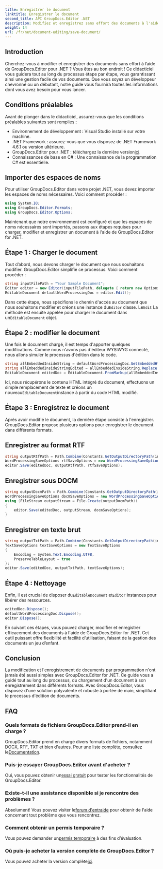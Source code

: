 ```yaml
---
title: Enregistrer le document
linktitle: Enregistrer le document
second_title: API GroupDocs.Editor .NET
description: Modifiez et enregistrez sans effort des documents à l'aide de GroupDocs.Editor pour .NET. Ce guide étape par étape simplifie le processus pour les développeurs.
weight: 14
url: /fr/net/document-editing/save-document/
---
```

## Introduction
Cherchez-vous à modifier et enregistrer des documents sans effort à l’aide de GroupDocs.Editor pour .NET ? Vous êtes au bon endroit ! Ce didacticiel vous guidera tout au long du processus étape par étape, vous garantissant ainsi une gestion facile de vos documents. Que vous soyez un développeur chevronné ou un débutant, notre guide vous fournira toutes les informations dont vous avez besoin pour vous lancer.
## Conditions préalables
Avant de plonger dans le didacticiel, assurez-vous que les conditions préalables suivantes sont remplies :
- Environnement de développement : Visual Studio installé sur votre machine.
- .NET Framework : assurez-vous que vous disposez de .NET Framework 4.6.1 ou version ultérieure.
-  GroupDocs.Editor pour .NET : téléchargez la dernière version[ici](https://releases.groupdocs.com/editor/net/).
- Connaissances de base en C# : Une connaissance de la programmation C# est essentielle.
## Importer des espaces de noms
Pour utiliser GroupDocs.Editor dans votre projet .NET, vous devez importer les espaces de noms nécessaires. Voici comment procéder :
```csharp
using System.IO;
using GroupDocs.Editor.Formats;
using GroupDocs.Editor.Options;
```
Maintenant que notre environnement est configuré et que les espaces de noms nécessaires sont importés, passons aux étapes requises pour charger, modifier et enregistrer un document à l'aide de GroupDocs.Editor for .NET.
## Étape 1 : Charger le document
Tout d’abord, nous devons charger le document que nous souhaitons modifier. GroupDocs.Editor simplifie ce processus. Voici comment procéder :

```csharp
string inputFilePath = "Your Sample Document";
Editor editor = new Editor(inputFilePath, delegate { return new Options.WordProcessingLoadOptions(); });
EditableDocument defaultWordProcessingDoc = editor.Edit();
```
 Dans cette étape, nous spécifions le chemin d'accès au document que nous souhaitons modifier et créons une instance du`Editor` classe. Le`Edit` La méthode est ensuite appelée pour charger le document dans un`EditableDocument` objet.
## Étape 2 : modifier le document
Une fois le document chargé, il est temps d'apporter quelques modifications. Comme nous n'avons pas d'éditeur WYSIWYG connecté, nous allons simuler le processus d'édition dans le code.

```csharp
string allEmbeddedInsideString = defaultWordProcessingDoc.GetEmbeddedHtml();
string allEmbeddedInsideStringEdited = allEmbeddedInsideString.Replace("Subtitle", "Edited subtitle");
EditableDocument editedDoc = EditableDocument.FromMarkup(allEmbeddedInsideStringEdited, null);
```
 Ici, nous récupérons le contenu HTML intégré du document, effectuons un simple remplacement de texte et créons un nouveau`EditableDocument`instance à partir du code HTML modifié.
## Étape 3 : Enregistrez le document
Après avoir modifié le document, la dernière étape consiste à l'enregistrer. GroupDocs.Editor propose plusieurs options pour enregistrer le document dans différents formats.
## Enregistrer au format RTF
```csharp
string outputRtfPath = Path.Combine(Constants.GetOutputDirectoryPath(inputFilePath), "editedDoc.rtf");
WordProcessingSaveOptions rtfSaveOptions = new WordProcessingSaveOptions(WordProcessingFormats.Rtf);
editor.Save(editedDoc, outputRtfPath, rtfSaveOptions);
```
## Enregistrer sous DOCM
```csharp
string outputDocmPath = Path.Combine(Constants.GetOutputDirectoryPath(inputFilePath), "editedDoc.docm");
WordProcessingSaveOptions docmSaveOptions = new WordProcessingSaveOptions(WordProcessingFormats.Docm);
using (FileStream outputStream = File.Create(outputDocmPath))
{
    editor.Save(editedDoc, outputStream, docmSaveOptions);
}
```
## Enregistrer en texte brut
```csharp
string outputTxtPath = Path.Combine(Constants.GetOutputDirectoryPath(inputFilePath), "editedDoc.txt");
TextSaveOptions textSaveOptions = new TextSaveOptions
{
    Encoding = System.Text.Encoding.UTF8,
    PreserveTableLayout = true
};
editor.Save(editedDoc, outputTxtPath, textSaveOptions);
```
## Étape 4 : Nettoyage
 Enfin, il est crucial de disposer du`EditableDocument` et`Editor` instances pour libérer des ressources.
```csharp
editedDoc.Dispose();
defaultWordProcessingDoc.Dispose();
editor.Dispose();
```
En suivant ces étapes, vous pouvez charger, modifier et enregistrer efficacement des documents à l'aide de GroupDocs.Editor for .NET. Cet outil puissant offre flexibilité et facilité d’utilisation, faisant de la gestion des documents un jeu d’enfant.
## Conclusion
La modification et l'enregistrement de documents par programmation n'ont jamais été aussi simples avec GroupDocs.Editor for .NET. Ce guide vous a guidé tout au long du processus, du chargement d'un document à son enregistrement dans différents formats. Avec GroupDocs.Editor, vous disposez d'une solution polyvalente et robuste à portée de main, simplifiant le processus d'édition de documents.
## FAQ
### Quels formats de fichiers GroupDocs.Editor prend-il en charge ?
GroupDocs.Editor prend en charge divers formats de fichiers, notamment DOCX, RTF, TXT et bien d'autres. Pour une liste complète, consultez le[Documentation](https://tutorials.groupdocs.com/editor/net/).
### Puis-je essayer GroupDocs.Editor avant d'acheter ?
 Oui, vous pouvez obtenir un[essai gratuit](https://releases.groupdocs.com/) pour tester les fonctionnalités de GroupDocs.Editor.
### Existe-t-il une assistance disponible si je rencontre des problèmes ?
 Absolument! Vous pouvez visiter le[forum d'entraide](https://forum.groupdocs.com/c/editor/20) pour obtenir de l'aide concernant tout problème que vous rencontrez.
### Comment obtenir un permis temporaire ?
 Vous pouvez demander un[permis temporaire](https://purchase.groupdocs.com/temporary-license/) à des fins d’évaluation.
### Où puis-je acheter la version complète de GroupDocs.Editor ?
 Vous pouvez acheter la version complète[ici](https://purchase.groupdocs.com/buy).